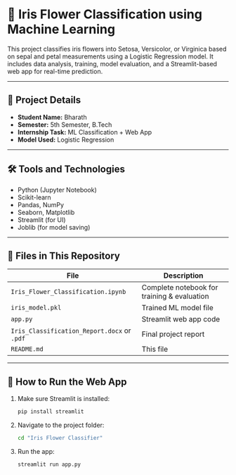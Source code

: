 # 🌸 Iris Flower Classification using Machine Learning

This project classifies iris flowers into Setosa, Versicolor, or Virginica based on sepal and petal measurements using a Logistic Regression model. It includes data analysis, training, model evaluation, and a Streamlit-based web app for real-time prediction.

---

## 📌 Project Details

- **Student Name:** Bharath  
- **Semester:** 5th Semester, B.Tech  
- **Internship Task:** ML Classification + Web App  
- **Model Used:** Logistic Regression

---

## 🛠️ Tools and Technologies

- Python (Jupyter Notebook)
- Scikit-learn
- Pandas, NumPy
- Seaborn, Matplotlib
- Streamlit (for UI)
- Joblib (for model saving)

---

## 📁 Files in This Repository

| File | Description |
|------|-------------|
| `Iris_Flower_Classification.ipynb` | Complete notebook for training & evaluation |
| `iris_model.pkl` | Trained ML model file |
| `app.py` | Streamlit web app code |
| `Iris_Classification_Report.docx` or `.pdf` | Final project report |
| `README.md` | This file |

---

## 🚀 How to Run the Web App

1. Make sure Streamlit is installed:
   ```bash
   pip install streamlit
2. Navigate to the project folder:
   ```bash
   cd "Iris Flower Classifier"
3. Run the app:
    ```bash
    streamlit run app.py


